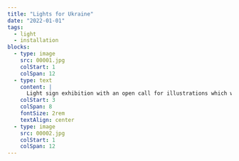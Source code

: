 ```yaml
---
title: "Lights for Ukraine"
date: "2022-01-01"
tags:
  - light
  - installation
blocks:
  - type: image
    src: 00001.jpg
    colStart: 1
    colSpan: 12
  - type: text
    content: |
      Light sign exhibition with an open call for illustrations which were then made as faux neon signs. Displayed in one of the busiest metro stations in Stockholm, and auctioned out with proceeds towards Unicef.
    colStart: 3
    colSpan: 8
    fontSize: 2rem
    textAlign: center
  - type: image
    src: 00002.jpg
    colStart: 1
    colSpan: 12
---
```

